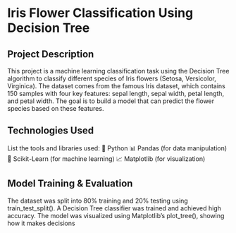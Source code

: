 # Iris Flower Classification Using Decision Tree

## Project Description
This project is a machine learning classification task using the Decision Tree algorithm to classify different species of Iris flowers (Setosa, Versicolor, Virginica).
The dataset comes from the famous Iris dataset, which contains 150 samples with four key features: sepal length, sepal width, petal length, and petal width.
The goal is to build a model that can predict the flower species based on these features.

## Technologies Used
List the tools and libraries used:
🐍 Python
📊 Pandas (for data manipulation)
🤖 Scikit-Learn (for machine learning)
📈 Matplotlib (for visualization)

## Model Training & Evaluation
The dataset was split into 80% training and 20% testing using train_test_split().
A Decision Tree classifier was trained and achieved high accuracy.
The model was visualized using Matplotlib’s plot_tree(), showing how it makes decisions

